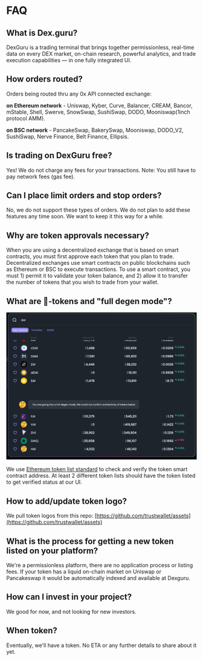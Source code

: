 # FAQ

## What is Dex.guru?

DexGuru is a trading terminal that brings together permissionless, real-time data on every DEX market, on-chain research, powerful analytics, and trade execution capabilities — in one fully integrated UI.

## How orders routed?

Orders being routed thru any 0x API connected exchange: 

**on Ethereum network** - Uniswap, Kyber, Curve, Balancer, CREAM, Bancor, mStable, Shell, Swerve, SnowSwap, SushiSwap, DODO, Mooniswap\(1inch protocol AMM\).

**on BSC network** - PancakeSwap, BakerySwap, Mooniswap, DODO\_V2, SushiSwap, Nerve Finance, Belt Finance, Ellipsis.  

## Is trading on DexGuru free?

Yes! We do not charge any fees for your transactions. Note: You still have to pay network fees \(gas fee\).

## Can I place limit orders and stop orders?

No, we do not support these types of orders. We do not plan to add these features any time soon. We want to keep it this way for a while.

## Why are token approvals necessary?

When you are using a decentralized exchange that is based on smart contracts, you must first approve each token that you plan to trade. Decentralized exchanges use smart contracts on public blockchains such as Ethereum or BSC to execute transactions. To use a smart contract, you must 1\) permit it to validate your token balance, and 2\) allow it to transfer the number of tokens that you wish to trade from your wallet.



## What are 🤔-tokens and "full degen mode"?

![](.gitbook/assets/0_00__undefined___dexguru.png)

We use [Ethereum token list standard](https://tokenlists.org/) to check and verify the token smart contract address. At least 2 different token lists should have the token listed to get verified status at our UI.

## How to add/update token logo? 

We pull token logos from this repo: [https://github.com/trustwallet/assets](https://github.com/trustwallet/assets)  

## What is the process for getting a new token listed on your platform?

We're a permissionless platform, there are no application process or listing fees. If your token has a liquid on-chain market on Uniswap or Pancakeswap it would be automatically indexed and available at Dexguru.

## **How can I invest in your project?**

We good for now, and not looking for new investors.

## When token?

Eventually, we'll have a token. No ETA or any further details to share about it yet.



 







